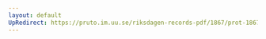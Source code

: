 ```yaml
---
layout: default
UpRedirect: https://pruto.im.uu.se/riksdagen-records-pdf/1867/prot-1867--fk--121/prot-1867--fk--121_000.pdf
---
```

